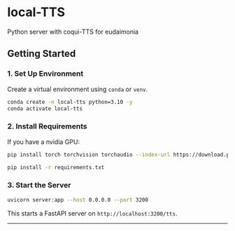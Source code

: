 # local-TTS
Python server with coqui-TTS for eudaimonia

## Getting Started
### 1. Set Up Environment

Create a virtual environment using `conda` or `venv`.

```bash
conda create -n local-tts python=3.10 -y
conda activate local-tts
```

### 2. Install Requirements
If you have a nvidia GPU:
```bash
pip install torch torchvision torchaudio --index-url https://download.pytorch.org/whl/cu118
```
```bash
pip install -r requirements.txt
```
### 3. Start the Server

```bash
uvicorn server:app --host 0.0.0.0 --port 3200
```

This starts a FastAPI server on `http://localhost:3200/tts`.

---